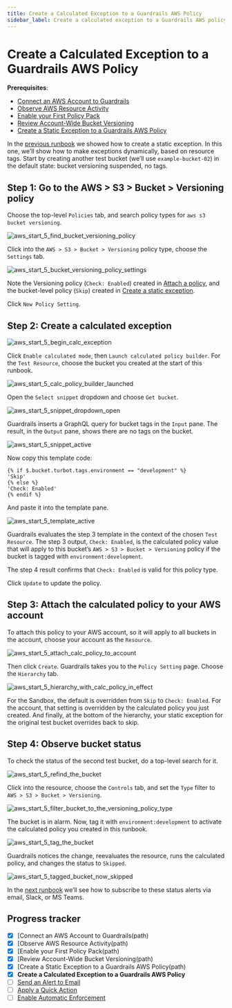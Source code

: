 ```yaml
---
title: Create a Calculated Exception to a Guardrails AWS Policy
sidebar_label: Create a calculated exception to a Guardrails AWS policy
---
```



# Create a Calculated Exception to a Guardrails AWS Policy

**Prerequisites**:   
  
- [Connect an AWS Account to Guardrails](/guardrails/docs/getting-started/getting-started-aws/connect-an-account/)
- [Observe AWS Resource Activity](/guardrails/docs/getting-started/getting-started-aws/observe-aws-activity/)
- [Enable your First Policy Pack](/guardrails/docs/getting-started/getting-started-aws/enable-policy-pack/)
- [Review Account-Wide Bucket Versioning](/guardrails/docs/getting-started/getting-started-aws/review-account-wide/)
- [Create a Static Exception to a Guardrails AWS Policy](/guardrails/docs/getting-started/getting-started-aws/create-static-exception/)


In the [previous runbook](guardrails/docs/runbooks/getting-started-aws/create_static_exception) we showed how to create a static exception. In this one, we’ll show how to make exceptions dynamically, based on resource tags. Start by creating another test bucket (we’ll use `example-bucket-02`) in the default state: bucket versioning suspended, no tags.

## Step 1: Go to the AWS > S3 > Bucket > Versioning policy

Choose the top-level `Policies` tab, and search policy types for `aws s3 bucket versioning`.  
<p><img alt="aws_start_5_find_bucket_versioning_policy" src="/images/docs/guardrails/getting-started/getting-started-aws/create-calculated-exception/aws-start-5-find-bucket-versioning-policy.png"/></p>

Click into the `AWS > S3 > Bucket > Versioning` policy type, choose the `Settings` tab.
<p><img alt="aws_start_5_bucket_versioning_policy_settings" src="/images/docs/guardrails/getting-started/getting-started-aws/create-calculated-exception/aws-start-5-bucket-versioning-policy-settings.png"/></p>

Note the Versioning policy (`Check: Enabled`) created in [Attach a policy](/guardrails/docs/runbooks/getting-started-aws/attach-a-policy), and the bucket-level policy (`Skip`) created in [Create a static exception](/guardrails/docs/runbooks/getting-started-aws/create-static-exception).   
  
Click `New Policy Setting`.

## Step 2: Create a calculated exception
<p><img alt="aws_start_5_begin_calc_exception" src="/images/docs/guardrails/getting-started/getting-started-aws/create-calculated-exception/aws-start-5-begin-calc-exception.png"/></p>

Click `Enable calculated mode`, then `Launch calculated policy builder`. For the `Test Resource`, choose the bucket you created at the start of this runbook.
<p><img alt="aws_start_5_calc_policy_builder_launched" src="/images/docs/guardrails/getting-started/getting-started-aws/create-calculated-exception/aws-start-5-calc-policy-builder-launched.png"/></p>

Open the `Select snippet` dropdown and choose `Get bucket`.
<p><img alt="aws_start_5_snippet_dropdown_open" src="/images/docs/guardrails/getting-started/getting-started-aws/create-calculated-exception/aws-start-5-snippet-dropdown-open.png"/></p>  
  
Guardrails inserts a GraphQL query for bucket tags in the `Input` pane. The result, in the `Output` pane, shows there are no tags on the bucket.
<p><img alt="aws_start_5_snippet_active" src="/images/docs/guardrails/getting-started/getting-started-aws/create-calculated-exception/aws-start-5-snippet-active.png"/></p>

  
  
Now copy this template code:  
  
```nunjucks
{% if $.bucket.turbot.tags.environment == "development" %}
'Skip'
{% else %}
'Check: Enabled'
{% endif %}
```

And paste it into the template pane.  
<p><img alt="aws_start_5_template_active" src="/images/docs/guardrails/getting-started/getting-started-aws/create-calculated-exception/aws-start-5-template-active.png"/></p>  
  


Guardrails evaluates the step 3 template in the context of the chosen `Test Resource`. The step 3 output, `Check: Enabled`, is the calculated policy value that will apply to this bucket’s `AWS > S3 > Bucket > Versioning` policy if the bucket is tagged with `environment:development`.   
  
The step 4 result confirms that `Check: Enabled` is valid for this policy type.  
  
Click `Update` to update the policy.

## Step 3: Attach the calculated policy to your AWS account

To attach this policy to your AWS account, so it will apply to all buckets in the account, choose your account as the `Resource`.   
<p><img alt="aws_start_5_attach_calc_policy_to_account" src="/images/docs/guardrails/getting-started/getting-started-aws/create-calculated-exception/aws-start-5-attach-calc-policy-to-account.png"/></p>

Then click `Create`. Guardrails takes you to the `Policy Setting` page. Choose the `Hierarchy` tab.  
<p><img alt="aws_start_5_hierarchy_with_calc_policy_in_effect" src="/images/docs/guardrails/getting-started/getting-started-aws/create-calculated-exception/aws-start-5-hierarchy-with-calc-policy-in-effect.png"/></p>  
  


For the Sandbox, the default is overridden from `Skip` to `Check: Enabled`. For the account, that setting is overridden by the calculated policy you just created. And finally, at the bottom of the hierarchy, your static exception for the original test bucket overrides back to skip.   


## Step 4: Observe bucket status

To check the status of the second test bucket, do a top-level search for it.
<p><img alt="aws_start_5_refind_the_bucket" src="/images/docs/guardrails/getting-started/getting-started-aws/create-calculated-exception/aws-start-5-refind-the-bucket.png"/></p>  
  


Click into the resource, choose the `Controls` tab, and set the `Type` filter to `AWS > S3 > Bucket > Versioning`.  
<p><img alt="aws_start_5_filter_bucket_to_the_versioning_policy_type" src="/images/docs/guardrails/getting-started/getting-started-aws/create-calculated-exception/aws-start-5-filter-bucket-to-the-versioning-policy-type.png"/></p>

The bucket is in alarm. Now, tag it with `environment:development` to activate the calculated policy you created in this runbook.  
<p><img alt="aws_start_5_tag_the_bucket" src="/images/docs/guardrails/getting-started/getting-started-aws/create-calculated-exception/aws-start-5-tag-the-bucket.png"/></p>  
  


Guardrails notices the change, reevaluates the resource, runs the calculated policy, and changes the status to `Skipped`.
<p><img alt="aws_start_5_tagged_bucket_now_skipped" src="/images/docs/guardrails/getting-started/getting-started-aws/create-calculated-exception/aws-start-5-tagged-bucket-now-skipped.png"/></p>

In the [next runbook](/guardrails/docs/runbooks/getting-started-aws/send-alert-to-email) we’ll see how to subscribe to these status alerts via email, Slack, or MS Teams. 

  



## Progress tracker

- [x] [Connect an AWS Account to Guardrails(path)
- [x] [Observe AWS Resource Activity(path)
- [x] [Enable your First Policy Pack(path)
- [x] [Review Account-Wide Bucket Versioning(path)
- [x] [Create a Static Exception to a Guardrails AWS Policy(path)
- [x] **Create a Calculated Exception to a Guardrails AWS Policy**
- [ ] [Send an Alert to Email](path)
- [ ] [Apply a Quick Action](path)
- [ ] [Enable Automatic Enforcement](path)

